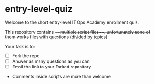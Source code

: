 # entry-level-quiz

Welcome to the short entry-level IT Ops Academy enrollment quiz.

This repository contains ~~~~multiple script files~~, ~~unfortunately none of them works~~~~ files with questions
(divided by topics)

Your task is to:
- [ ] Fork the repo
- [ ] Answer as many questions as you can
- [ ] Email the link to your Forked repository

* Comments inside scripts are more than welcome

